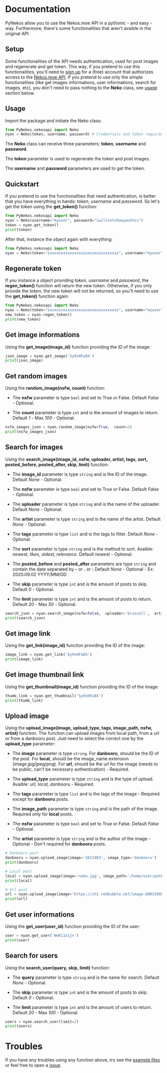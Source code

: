 # Documentation
PyNekos allow you to use the Nekos.moe API in a pythonic - and easy - way. Furthermore, there's some functionalities that aren't avaible in the original API.

## Setup
Some functionalities of the API needs authentication, used for post images and regenerate and get token. This way, if you pretend to use this functionalities, you'll need to [sign up](https://nekos.moe/register)  for a (free) account that authorizes access to the [Nekos.moe API](https://docs.nekos.moe/).  If you pretend to use only the simple functionalities (like get images informations, user informations, search for images, etc), you don't need to pass nothing to the **Neko** class, see [usage](https://github.com/ChoiYun/PyNekos/blob/main/docs/doc.md#usage) section below.


## Usage
Import the package and initiate the Neko class:
```python
from PyNekos.nekosapi import Neko
nyan = Neko(token, username, password) # Credentials and token required only for some functionalities
```

The **Neko** class can receive three parameters: **token**, **username** and **password**.

The **token** parameter is used to regenerate the token and post images.

The **username** and **password** parameters are used to get the token.


## Quickstart
If you pretend to use the functionalities that need authentication, is better that you have everything in hands: *token*, *username* and *password*. So let's get the token using the **get_token()** function:
```python
from PyNekos.nekosapi import Neko
nyan = Neko(username="myuser", password="iwillnotshowyouthis")
token = nyan.get_token()
print(token)
```

After that, instance the object again with everything:
```python
from PyNekos.nekosapi import Neko
nyan = Neko(token="xxxxxxxxxxxxxxxxxxxxxxxxxxxxxxxx", username="myuser", password="iwillnotshowyouthis")
```


## Regenerate token
If you instance a object providing *token*, *username* and *password*, the **regen_token()** function will return the new token. Otherwise, if you only provide the *token*, the new token will not be returned, so you'll need to use the **get_token()** function again.
```python
from PyNekos.nekosapi import Neko
nyan = Neko(token="xxxxxxxxxxxxxxxxxxxxxxxxxxxxxxxx", username="myuser", password="iwillnotshowyouthis")
new_token = nyan.regen_token()
print(new_token)
```


## Get image informations
Using the **get_image(image_id)** function providing the ID of the image:
```python
json_image = nyan.get_image('Sy9sHFa8X')
print(json_image)
```


## Get random images
Using the **random_image(nsfw, count)** function:

- The **nsfw** parameter is type `bool` and set to True or False. Default *False* - Optional.

- The **count** parameter is type `int` and is the amount of images to return. Default *1* - Max *100* - Optional.
```python
nsfw_images_json = nyan.random_image(nsfw=True,  count=2)
print(nsfw_images_json)
```


## Search for images
Using the **search_image(image_id,  nsfw,  uploader,  artist,  tags,  sort, posted_before,  posted_after,  skip,  limit)** function:

- The **image_id** parameter is type `string` and is the ID of the image. Default *None*  - Optional.

- The **nsfw** parameter is type `bool` and set to True or False. Default *False* - Optional.

- The **uploader** parameter is type `string` and is the name of the uploader. Default *None*  - Optional.

- The **artist** parameter is type `string` and is the name of the artist. Default *None*  - Optional.

- The **tags** parameter is type `list` and is the tags to filter. Default *None*  - Optional.

- The **sort** parameter is type `string` and is the method to sort. Avaible: *newest, likes, oldest, relevance*. Default *newest*  - Optional.

- The **posted_before** and **posted_after** parameters are type `string` and contain the date separated by **-** or **.** or **:** Default *None* - Optional - Ex: 2020.09.02 YYYY/MM/DD

- The **skip** parameter is type `int` and is the amount of posts to skip. Default *0*  - Optional.

- The **limit** parameter is type `int` and is the amount of posts to return. Default *20*  - Max *50* - Optional.
```python
search_json = nyan.search_image(nsfw=False,  uploader='brussell',  artist='jun',  tags=["1 girl",  "animal ears"],  sort='likes')
print(search_json)
```


## Get image link
Using the **get_link(image_id)** function providing the ID of the image:
```python
image_link = nyan.get_link('Sy9sHFa8X')
print(image_link)
```


## Get image thumbnail link
Using the **get_thumbnail(image_id)** function providing the ID of the image:
```python
thumb_link = nyan.get_thumbnail('Sy9sHFa8X')
print(thumb_link)
```


## Upload image
Using the **upload_image(image, upload_type, tags, image_path, nsfw, artist)** function. The function can upload images from local path, from a url or from a danbooru post. Just need to select the correct one by the **upload_type** parameter:

- The **image** parameter is type `string`. For **danbooru**, should be the ID of the post. For **local**, should be the image_name.extension (image.jpg/jpeg/png). For **url**, should be the url for the image (needs to be public, can't be necessary authentication) - Required.

- The **upload_type** parameter is type `string` and is the type of upload. Avaible: *url, local, danbooru* - Required.

- The **tags** parameter is type `list` and is the tags of the image - Required except for **danbooru** posts.

- The **image_path** parameter is type `string` and is the path of the image. Required only for **local** posts.

- The **nsfw** parameter is type `bool` and set to True or False. Default *False* - Optional.

- The **artist** parameter is type `string` and is the author of the image - Optional - Don't required for **danbooru** posts.
```python
# Danbooru post
danbooru = nyan.upload_image(image='2613483', image_type='danbooru')
print(danbooru)

# Local post
local = nyan.upload_image(image='neko.jpg', image_path='/home/user/path/to/image/neko.jpg', image_type='local', tags=['student'])
print(local)

# Url post
url = nyan.upload_image(image='https://ih1.redbubble.net/image.608339956.2125/flat,750x,075,f-pad,750x1000,f8f8f8.jpg', image_type='url', tags=['animal ear', 'test'])
print(url)
```


## Get user informations
Using the **get_user(user_id)** function providing the ID of the user:
```python
user = nyan.get_user('WwK11x1jv')
print(user)
```


## Search for users
Using the **search_user(query, skip, limit)** function:

- The **query** parameter is type `string` and is the name for search. Default *None* - Optional.

- The **skip** parameter is type `int` and is the amount of posts to skip. Default *0* - Optional.

- The **limit** parameter is type `int` and is the amount of users to return. Default *20* - Max *100* - Optional.
```python
users = nyan.search_user(limit=2)
print(users)
```


# Troubles
If you have any troubles using any function above, try see the [example files](https://github.com/ChoiYun/PyNekos/tree/main/examples) or feel free to open a [issue](https://github.com/ChoiYun/PyNekos/issues).
